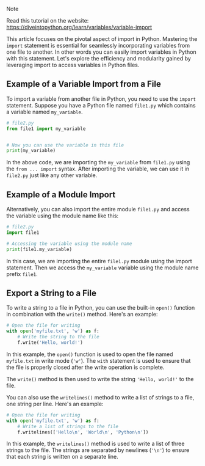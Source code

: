 > [!NOTE]
> Read this tutorial on the website: https://diveintopython.org/learn/variables/variable-import

This article focuses on the pivotal aspect of import in Python. Mastering the `import` statement is essential for seamlessly incorporating variables from one file to another. In other words you can easily import variables in Python with this statement. Let's explore the efficiency and modularity gained by leveraging import to access variables in Python files.

## Example of a Variable Import from a File

To import a variable from another file in Python, you need to use the `import` statement. Suppose you have a Python file named `file1.py` which contains a variable named `my_variable`.

```python
# file2.py
from file1 import my_variable


# Now you can use the variable in this file
print(my_variable)
```

In the above code, we are importing the `my_variable` from `file1.py` using the `from ... import` syntax. After importing the variable, we can use it in `file2.py` just like any other variable.

## Example of a Module Import

Alternatively, you can also import the entire module `file1.py` and access the variable using the module name like this:

```python
# file2.py
import file1

# Accessing the variable using the module name
print(file1.my_variable)
```

In this case, we are importing the entire `file1.py` module using the import statement. Then we access the `my_variable` variable using the module name prefix `file1`.

## Export a String to a File

To write a string to a file in Python, you can use the built-in `open()` function in combination with the `write()` method. Here's an example:

```python
# Open the file for writing
with open('myfile.txt', 'w') as f:
    # Write the string to the file
    f.write('Hello, world!')
```

In this example, the `open()` function is used to open the file named `myfile.txt` in write mode (`'w'`). The `with` statement is used to ensure that the file is properly closed after the write operation is complete.

The `write()` method is then used to write the string `'Hello, world!'` to the file.

You can also use the `writelines()` method to write a list of strings to a file, one string per line. Here's an example:

```python
# Open the file for writing
with open('myfile.txt', 'w') as f:
    # Write a list of strings to the file
    f.writelines(['Hello\n', 'World\n', 'Python\n'])
```

In this example, the `writelines()` method is used to write a list of three strings to the file. The strings are separated by newlines (`'\n'`) to ensure that each string is written on a separate line.
